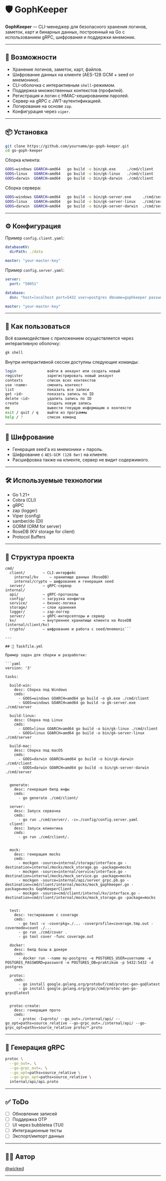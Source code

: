 # 🛡️ GophKeeper

**GophKeeper** — CLI-менеджер для безопасного хранения логинов, заметок, карт и бинарных данных, построенный на Go с использованием gRPC, шифрования и поддержки мнемоник.

---

## 🚀 Возможности

* Хранение логинов, заметок, карт, файлов.
* Шифрование данных на клиенте (AES-128 GCM + seed от мнемоники).
* CLI-оболочка с интерактивным `shell`-режимом.
* Поддержка множественных контекстов (профилей).
* Регистрация и логин с HMAC-хешированием паролей.
* Сервер на gRPC с JWT-аутентификацией.
* Логирование на основе `zap`.
* Конфигурация через `viper`.

---

## 📦 Установка

```bash
git clone https://github.com/yourname/go-goph-keeper.git
cd go-goph-keeper
```

Сборка клиента:

```bash
GOOS=windows GOARCH=amd64   go build -o bin/gk.exe     ./cmd/client
GOOS=linux   GOARCH=amd64   go build -o bin/gk-linux   ./cmd/client
GOOS=darwin  GOARCH=amd64   go build -o bin/gk-darwin  ./cmd/client
```

Сборка сервера:

```bash
GOOS=windows GOARCH=amd64   go build -o bin/gk-server.exe     ./cmd/server
GOOS=linux   GOARCH=amd64   go build -o bin/gk-server-linux   ./cmd/server
GOOS=darwin  GOARCH=amd64   go build -o bin/gk-server-darwin  ./cmd/server
```

---

## ⚙️ Конфигурация

Пример `config.client.yaml`:

```yaml
databaseKV:
  dirPath: ./data

master: "your-master-key"
```

Пример `config.server.yaml`:

```yaml
server:
  port: "50051"

database:
  dsn: "host=localhost port=5432 user=postgres dbname=gophkeeper password=pass sslmode=disable"

master: "your-master-key"
```

---

## 🧠 Как пользоваться

Всё взаимодействие с приложением осуществляется через интерактивную оболочку:

```bash
gk shell
```

Внутри интерактивной сессии доступны следующие команды:

```bash
login              войти в аккаунт или создать новый
register           зарегистрировать новый аккаунт
contexts           список всех контекстов
use <name>         сменить контекст
list               показать все записи
get <id>           показать запись по ID
delete <id>        удалить запись по ID
create             создать новую запись
me                 вывести текущую информацию о контексте
exit / quit / q    выйти из программы
help / ?           список команд
```

---

## 🔐 Шифрование

* Генерация seed'а из мнемоники + пароль.
* Шифрование с `AES-GCM (128 бит)` на клиенте.
* Расшифровка также на клиенте, сервер не видит содержимого.

---

## 🛠️ Используемые технологии

* Go 1.21+
* Cobra (CLI)
* gRPC
* zap (logger)
* Viper (config)
* samber/do (DI)
* GORM (ORM for server)
* RoseDB (KV storage for client)
* Protocol Buffers

---

## 📁 Структура проекта

````
cmd/
  client/        — CLI-интерфейс
    internal/kv     — хранилище данных (RoseDB)
    internal/crypto — шифрование и генерация seed
  server/        — gRPC-сервер
internal/
  api/           — gRPC-протоколы
  config/        — загрузка конфигов
  service/       — бизнес-логика
  storage/       — слои хранения
  logger/        — zap-логгер
  server/        — gRPC-интерсепторы и сервер
  kv/            — внутреннее хранилище клиента на RoseDB (internal/client/kv)
  crypto/        — шифрование и работа с seed/mnemonic```

---

## 🧰 Taskfile.yml

Пример задач для сборки и разработки:

```yaml
version: '3'

tasks:

  build-win:
    desc: Сборка под Windows
    cmds:
      - GOOS=windows GOARCH=amd64 go build -o gk.exe ./cmd/client
      - GOOS=windows GOARCH=amd64 go build -o gk-server.exe ./cmd/server

  build-linux:
    desc: Сборка под Linux
    cmds:
      - GOOS=linux GOARCH=amd64 go build -o bin/gk-linux ./cmd/client
      - GOOS=linux GOARCH=amd64 go build -o bin/gk-server-linux ./cmd/server

  build-mac:
    desc: Сборка под macOS
    cmds:
      - GOOS=darwin GOARCH=amd64 go build -o bin/gk-darwin ./cmd/client
      - GOOS=darwin GOARCH=amd64 go build -o bin/gk-server-darwin ./cmd/server


  generate:
    desc: генерация билд инфы
    cmds:
      - go generate ./cmd/client/

  server:
    desc: Запуск сервачка
    cmds:
      - go run ./cmd/server/. -c=./config/config.server.yaml
  client:
    desc: Запуск клиентика
    cmds:
      - go run ./cmd/client/.


  mock:
    desc: генерация mocks
    cmds:
      - mockgen -source=internal/storage/interface.go -destination=internal/mocks/mock_storage.go -package=mocks
      - mockgen -source=internal/service/interface.go -destination=internal/mocks/mock_service.go -package=mocks
      - mockgen -source=internal/api/server_grpc.pb.go -destination=cmd/client/internal/mocks/mock_gophkeeper.go -package=mocks GophKeeperClient
      - mockgen -source=cmd/client/internal/kv/interface.go -destination=cmd/client/internal/mocks/mock_storage.go -package=mocks


  test:
    desc: тестирование с coverage
    cmds:
      - go test -v -coverpkg=./... -coverprofile=coverage.tmp.out -covermode=count ./...
      - go run ./cmd/cover .
      - go tool cover -func coverage.out

  docker:
    desc: билд базы в докере
    cmds:
      - docker run --name my-postgres -e POSTGRES_USER=username -e POSTGRES_PASSWORD=password -e POSTGRES_DB=praktikum -p 5432:5432 -d postgres

  protoc:
    cmds:
      - go install google.golang.org/protobuf/cmd/protoc-gen-go@latest
      - go install google.golang.org/grpc/cmd/protoc-gen-go-grpc@latest


  protoc-create:
    desc: генерация прото
    cmds:
      - protoc -I=proto/ --go_out=./internal/api/ --go_opt=paths=source_relative --go-grpc_out=./internal/api/ --go-grpc_opt=paths=source_relative proto/*.proto
````

---

## 📜 Генерация gRPC

```bash
protoc \
  --go_out=. \
  --go-grpc_out=. \
  --go_opt=paths=source_relative \
  --go-grpc_opt=paths=source_relative \
  internal/api/api.proto
```

---

## ✅ ToDo

* [ ] Обновление записей
* [ ] Поддержка OTP
* [ ] UI через bubbletea (TUI)
* [ ] Интеграционные тесты
* [ ] Экспорт/импорт данных

---

## 🧑‍💻 Автор

[@wicked](https://github.com/wickedv43)

---